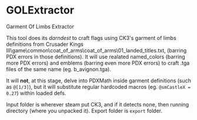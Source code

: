 # GOLExtractor
Garment Of Limbs Extractor

This tool does its *darndest* to craft flags using CK3's garment of limbs definitions from Crusader Kings III\game\common\coat_of_arms\coat_of_arms\01_landed_titles.txt, (barring PDX errors in those definitions).
It will use realated named_colors (barring more PDX errors) and emblems (barring even more PDX errors) to craft .tga files of the same name (eg. b_avignon.tga).

It will **not**, at this stage, delve into PDXMath inside garment definitions (such as `@[1/3]`), but it will substitute regular hardcoded macros (eg. `@smCastleX = 0.27`) within loaded defs.

Input folder is wherever steam put CK3, and if it detects none, then running directory (where you unpacked it).
Export folder is `export` folder.
